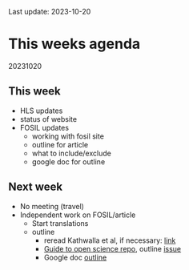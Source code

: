 Last update: 2023-10-20

# This weeks agenda

20231020

## This week

- HLS updates
- status of website
- FOSIL updates
  - working with fosil site
  - outline for article
  - what to include/exclude
  - google doc for outline

## Next week

- No meeting (travel)
- Independent work on FOSIL/article
  - Start translations
  - outline
    - reread Kathwalla et al, if necessary:
      [link](https://online.ucpress.edu/collabra/article/7/1/18684/115927/Easing-Into-Open-Science-A-Guide-for-Graduate)
    - [Guide to open science
      repo](https://github.com/RAP-group/guide_to_open_science), outline
      [issue](https://github.com/RAP-group/guide_to_open_science/issues/1)
    - Google doc
      [outline](https://docs.google.com/document/d/1H016BLxxdoy8vd3NDkaKspHlaGZdzWfeet0UhylpdKY/edit?usp=sharing)
